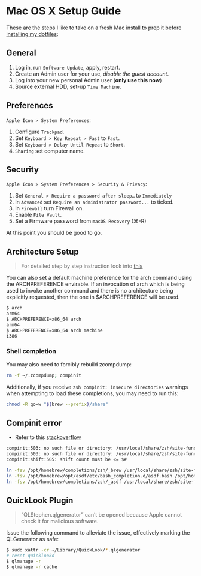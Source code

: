 # Mac OS X Setup Guide

These are the steps I like to take on a fresh Mac install to prep it before [installing my dotfiles](https://github.com/murshidazher/dotfiles-m1):

## General

1. Log in, run `Software Update`, apply, restart.
2. Create an Admin user for your use, *disable the guest account*.
3. Log into your new personal Admin user (**only use this now**)
4. Source external HDD, set-up `Time Machine`.

## Preferences

`Apple Icon > System Preferences`:

1. Configure `Trackpad`.
2. Set `Keyboard > Key Repeat > Fast` to `Fast`.
3. Set `Keyboard > Delay Until Repeat` to `Short`.
4. `Sharing` set computer name.

## Security

`Apple Icon > System Preferences > Security & Privacy`:

1. Set `General > Require a password after sleep…` to `Immediately`
2. In `Advanced` set `Require an administrator password...` to ticked.
3. In `Firewall` turn Firewall on.
4. Enable `File Vault`.
5. Set a Firmware password from `macOS Recovery` (⌘-R)

At this point you should be good to go.

## Architecture Setup

> For detailed step by step instruction look into [this](https://cpufun.substack.com/p/setting-up-the-apple-m1-for-native)

You can also set a default machine preference for the arch command using the ARCHPREFERENCE envirable. If an invocation of arch which is being used to invoke another command and there is no architecture being explicitly requested, then the one in $ARCHPREFERENCE will be used.

```sh
$ arch
arm64
$ ARCHPREFERENCE=x86_64 arch   
arm64
$ ARCHPREFERENCE=x86_64 arch machine
i386
```

### Shell completion

You may also need to forcibly rebuild zcompdump:

```sh
rm -f ~/.zcompdump; compinit
```

Additionally, if you receive `zsh compinit: insecure directories` warnings when attempting to load these completions, you may need to run this:

```sh
chmod -R go-w "$(brew --prefix)/share"
```  

## Compinit error

- Refer to this [stackoverflow](https://stackoverflow.com/questions/65747286/zsh-problem-compinit503-no-such-file-or-directory-usr-local-share-zsh-site)

```txt
compinit:503: no such file or directory: /usr/local/share/zsh/site-functions/_asdf
compinit:503: no such file or directory: /usr/local/share/zsh/site-functions/_brew
compinit:shift:505: shift count must be <= $#
```

```sh
ln -fsv /opt/homebrew/completions/zsh/_brew /usr/local/share/zsh/site-functions/_brew
ln -fsv /opt/homebrew/opt/asdf/etc/bash_completion.d/asdf.bash /opt/homebrew/completions/zsh/_asdf
ln -fsv /opt/homebrew/completions/zsh/_asdf /usr/local/share/zsh/site-functions/_asdf
```

## QuickLook Plugin

> “QLStephen.qlgenerator” can’t be opened because Apple cannot check it for malicious software.

Issue the following command to alleviate the issue, effectively marking the QLGenerator as safe:

```sh
$ sudo xattr -cr ~/Library/QuickLook/*.qlgenerator
# reset quicklookd
$ qlmanage -r
$ qlmanage -r cache
```
